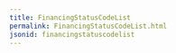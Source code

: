```yaml
---
title: FinancingStatusCodeList
permalink: FinancingStatusCodeList.html
jsonid: financingstatuscodelist
---
```

